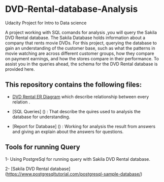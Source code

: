 # DVD-Rental-database-Analysis
Udacity Project for Intro to Data science

A project working with SQL comands for analysis ,you will query the Sakila DVD Rental database. 
The Sakila Database holds information about a company that rents movie DVDs. For this project, querying the database to gain an understanding of the customer base, such as what the patterns in movie watching are across different customer groups, how they compare on payment earnings, and how the stores compare in their performance. 
To assist you in the queries ahead, the schema for the DVD Rental database is provided here.

## This repository contains the following files:
 
 * [DVD Rental ER Diagram](https://github.com/hagar912/DVD-Rental-database-Analysis/blob/master/dvd-rental-erd-2.png) 
 which describe relationship between every relation .
 
 * [SQL Queries] () :
       That describe the quires used to analysis the database for understanding.
 
 * [Report for Database] () :
       Working for analysis the result from answers and giving an explain about the answers for questions.
 
 ## Tools for running Query 
 1- Using PostgreSql for running query with Sakila DVD Rental database.
 
 2- [Sakila DVD Rental database] (https://www.postgresqltutorial.com/postgresql-sample-database/)
